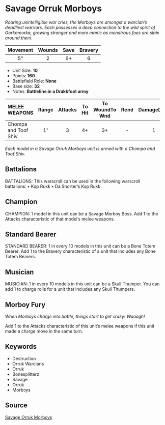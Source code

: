 # Savage Orruk Morboys

_Roaring unintelligible war cries, the Morboys are amongst a warclan’s deadliest warriors. Each possesses a deep connection to the wild spirit of Gorkamorka, growing stronger and more manic as monstrous foes are slain around them._


| Movement | Wounds | Save | Bravery |
|:--------:|:------:|:----:|:-------:|
| 5" | 2 | 6+ | 6 |

* Unit Size: **10**
* Points: **160**
* Battlefield Role: **None**
* Base size: **32**
* Notes: **Battleline in a Drakkfoot army**

| MELEE WEAPONS | Range | Attacks | To Hit | To WoundTo Wnd | Rend | DamageDmg |
|:---|:--:|:--:|:--:|:--:|:--:|:--:|
| Chompa and Toof Shiv | 1" | 3 | 4+ | 3+ | - | 1 |


_Each model in a Savage Orruk Morboys unit is armed with a Chompa and Toof Shiv._

## Battalions

BATTALIONS: This warscroll can be used in the following warscroll battalions: • Kop Rukk • Da Snorter’s Kop Rukk

## Champion

CHAMPION: 1 model in this unit can be a Savage Morboy Boss. Add 1 to the Attacks characteristic of that model’s melee weapons.

## Standard Bearer

STANDARD BEARER: 1 in every 10 models in this unit can be a Bone Totem Bearer. Add 1 to the Bravery characteristic of a unit that includes any Bone Totem Bearers.

## Musician

MUSICIAN: 1 in every 10 models in this unit can be a Skull Thumper. You can add 1 to charge rolls for a unit that includes any Skull Thumpers.

## Morboy Fury

_When Morboys charge into battle, things start to get crazy! Waaagh!_

Add 1 to the Attacks characteristic of this unit’s melee weapons if this unit made a charge move in the same turn.

## Keywords

* Destruction
* Orruk Warclans
* Orruk
* Bonesplitterz
* Savage
* Orruk
* Morboys


## Source

[Savage Orruk Morboys](https://wahapedia.ru/aos3/factions/orruk-warclans/Savage-Orruk-Morboys)
